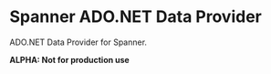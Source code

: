 # Spanner ADO.NET Data Provider

ADO.NET Data Provider for Spanner.

__ALPHA: Not for production use__

